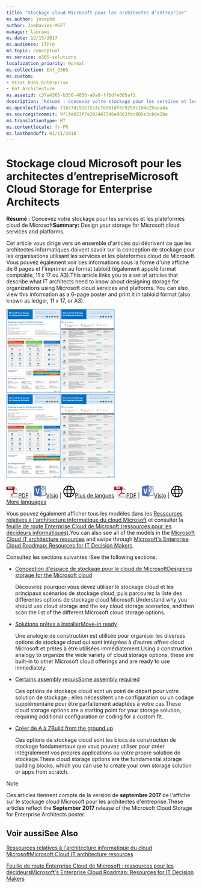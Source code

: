 ```yaml
---
title: "Stockage cloud Microsoft pour les architectes d’entreprise"
ms.author: josephd
author: JoeDavies-MSFT
manager: laurawi
ms.date: 12/15/2017
ms.audience: ITPro
ms.topic: conceptual
ms.service: o365-solutions
localization_priority: Normal
ms.collection: Ent_O365
ms.custom:
- Strat_O365_Enterprise
- Ent_Architecture
ms.assetid: c37a4365-b350-4856-a0a8-ff5dfe005af1
description: "Résumé : Concevez votre stockage pour les services et les plateformes cloud de Microsoft"
ms.openlocfilehash: 71b774192e72c4c7e961df8c9258c104e25aea4a
ms.sourcegitcommit: 9f1fe023f7e2924477d6e9003fdc805e3cb6e2be
ms.translationtype: HT
ms.contentlocale: fr-FR
ms.lasthandoff: 01/11/2018
---
```

# <a name="microsoft-cloud-storage-for-enterprise-architects"></a><span data-ttu-id="ac34b-103">Stockage cloud Microsoft pour les architectes d’entreprise</span><span class="sxs-lookup"><span data-stu-id="ac34b-103">Microsoft Cloud Storage for Enterprise Architects</span></span>

 <span data-ttu-id="ac34b-104">**Résumé :** Concevez votre stockage pour les services et les plateformes cloud de Microsoft</span><span class="sxs-lookup"><span data-stu-id="ac34b-104">**Summary:** Design your storage for Microsoft cloud services and platforms.</span></span>
  
<span data-ttu-id="ac34b-p101">Cet article vous dirige vers un ensemble d'articles qui décrivent ce que les architectes informatiques doivent savoir sur la conception de stockage pour les organisations utilisant les services et les plateformes cloud de Microsoft. Vous pouvez également voir ces informations sous la forme d'une affiche de 6 pages et l'imprimer au format tabloïd (également appelé format comptable, 11 x 17 ou A3).</span><span class="sxs-lookup"><span data-stu-id="ac34b-p101">This article links you to a set of articles that describe what IT architects need to know about designing storage for organizations using Microsoft cloud services and platforms. You can also view this information as a 6-page poster and print it in tabloid format (also known as ledger, 11 x 17, or A3).</span></span>
  
<span data-ttu-id="ac34b-107">[![Image miniature représentant le modèle de stockage cloud Microsoft](images/0d4e2eb9-1109-4b3b-bf9e-2f3eff2e2cc4.png)  
](https://www.microsoft.com/download/details.aspx?id=49552)</span><span class="sxs-lookup"><span data-stu-id="ac34b-107">[![Thumb image for Microsoft cloud storage model](images/0d4e2eb9-1109-4b3b-bf9e-2f3eff2e2cc4.png)  
](https://www.microsoft.com/download/details.aspx?id=49552)</span></span>
  
<span data-ttu-id="ac34b-108">![Fichier PDF](images/ITPro_Other_PDFicon.png)[PDF](https://go.microsoft.com/fwlink/p/?linkid=842079) | ![Fichier Visio](images/ITPro_Other_VisioIcon.jpg)[Visio](https://go.microsoft.com/fwlink/p/?linkid=842080) | ![Affichage d'une page contenant des versions dans d'autres langues](images/e16c992d-b0f8-48ae-bf44-db7a9fcaab9e.png)[Plus de langues](https://www.microsoft.com/download/details.aspx?id=49552)</span><span class="sxs-lookup"><span data-stu-id="ac34b-108">![PDF file](images/ITPro_Other_PDFicon.png)[PDF](https://go.microsoft.com/fwlink/p/?linkid=842079) | ![Visio file](images/ITPro_Other_VisioIcon.jpg)[Visio](https://go.microsoft.com/fwlink/p/?linkid=842080) | ![See a page with versions in additional languages](images/e16c992d-b0f8-48ae-bf44-db7a9fcaab9e.png)[More languages](https://www.microsoft.com/download/details.aspx?id=49552)</span></span>
  
<span data-ttu-id="ac34b-109">Vous pouvez également afficher tous les modèles dans les [Ressources relatives à l'architecture informatique du cloud Microsoft](microsoft-cloud-it-architecture-resources.md) et consulter la [feuille de route Enterprise Cloud de Microsoft (ressources pour les décideurs informatiques)](https://aka.ms/cloudarchitecture).</span><span class="sxs-lookup"><span data-stu-id="ac34b-109">You can also see all of the models in the [Microsoft Cloud IT architecture resources](microsoft-cloud-it-architecture-resources.md) and swipe through [Microsoft's Enterprise Cloud Roadmap: Resources for IT Decision Makers](https://aka.ms/cloudarchitecture).</span></span>
  
<span data-ttu-id="ac34b-110">Consultez les sections suivantes :</span><span class="sxs-lookup"><span data-stu-id="ac34b-110">See the following sections:</span></span>
  
- [<span data-ttu-id="ac34b-111">Conception d'espace de stockage pour le cloud de Microsoft</span><span class="sxs-lookup"><span data-stu-id="ac34b-111">Designing storage for the Microsoft cloud</span></span>](designing-storage-for-the-microsoft-cloud.md)
    
    <span data-ttu-id="ac34b-112">Découvrez pourquoi vous devez utiliser le stockage cloud et les principaux scénarios de stockage cloud, puis parcourez la liste des différentes options de stockage cloud Microsoft.</span><span class="sxs-lookup"><span data-stu-id="ac34b-112">Understand why you should use cloud storage and the key cloud storage scenarios, and then scan the list of the different Microsoft cloud storage options.</span></span>
    
- [<span data-ttu-id="ac34b-113">Solutions prêtes à installer</span><span class="sxs-lookup"><span data-stu-id="ac34b-113">Move-in ready</span></span>](move-in-ready.md)
    
    <span data-ttu-id="ac34b-114">Une analogie de construction est utilisée pour organiser les diverses options de stockage cloud qui sont intégrées à d’autres offres cloud Microsoft et prêtes à être utilisées immédiatement.</span><span class="sxs-lookup"><span data-stu-id="ac34b-114">Using a construction analogy to organize the wide variety of cloud storage options, these are built-in to other Microsoft cloud offerings and are ready to use immediately.</span></span>
    
- [<span data-ttu-id="ac34b-115">Certains assembly requis</span><span class="sxs-lookup"><span data-stu-id="ac34b-115">Some assembly required</span></span>](some-assembly-required.md)
    
    <span data-ttu-id="ac34b-116">Ces options de stockage cloud sont un point de départ pour votre solution de stockage ; elles nécessitent une configuration ou un codage supplémentaire pour être parfaitement adaptées à votre cas.</span><span class="sxs-lookup"><span data-stu-id="ac34b-116">These cloud storage options are a starting point for your storage solution, requiring additional configuration or coding for a custom fit.</span></span>
    
- [<span data-ttu-id="ac34b-117">Créer de A à Z</span><span class="sxs-lookup"><span data-stu-id="ac34b-117">Build from the ground up</span></span>](build-from-the-ground-up.md)
    
    <span data-ttu-id="ac34b-118">Ces options de stockage cloud sont les blocs de construction de stockage fondamentaux que vous pouvez utiliser pour créer intégralement vos propres applications ou votre propre solution de stockage.</span><span class="sxs-lookup"><span data-stu-id="ac34b-118">These cloud storage options are the fundamental storage building blocks, which you can use to create your own storage solution or apps from scratch.</span></span>
    
> [!NOTE]
> <span data-ttu-id="ac34b-119">Ces articles tiennent compte de la version de **septembre 2017** de l'affiche sur le stockage cloud Microsoft pour les architectes d'entreprise.</span><span class="sxs-lookup"><span data-stu-id="ac34b-119">These articles reflect the **September 2017** release of the Microsoft Cloud Storage for Enterprise Architects poster.</span></span>
  
## <a name="see-also"></a><span data-ttu-id="ac34b-120">Voir aussi</span><span class="sxs-lookup"><span data-stu-id="ac34b-120">See Also</span></span>

[<span data-ttu-id="ac34b-121">Ressources relatives à l'architecture informatique du cloud Microsoft</span><span class="sxs-lookup"><span data-stu-id="ac34b-121">Microsoft Cloud IT architecture resources</span></span>](microsoft-cloud-it-architecture-resources.md)

<span data-ttu-id="ac34b-122">[Feuille de route Enterprise Cloud de Microsoft : ressources pour les décideurs](https://sway.com/FJ2xsyWtkJc2taRD)</span><span class="sxs-lookup"><span data-stu-id="ac34b-122">[Microsoft's Enterprise Cloud Roadmap: Resources for IT Decision Makers](https://sway.com/FJ2xsyWtkJc2taRD)</span></span>



